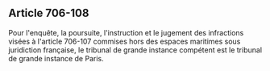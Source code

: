 Article 706-108
----
Pour l'enquête, la poursuite, l'instruction et le jugement des infractions
visées à l'article 706-107 commises hors des espaces maritimes sous juridiction
française, le tribunal de grande instance compétent est le tribunal de grande
instance de Paris.
